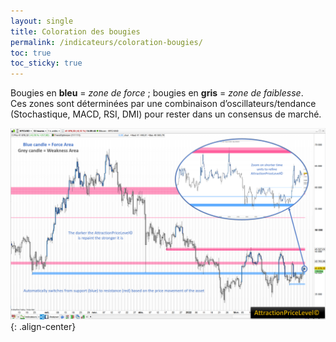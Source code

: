 ```yaml
---
layout: single
title: Coloration des bougies
permalink: /indicateurs/coloration-bougies/
toc: true
toc_sticky: true
---
```


Bougies en **bleu** = *zone de force* ; bougies en **gris** = *zone de faiblesse*.  
Ces zones sont déterminées par une combinaison d’oscillateurs/tendance (Stochastique, MACD, RSI, DMI) pour rester dans un consensus de marché.

![Coloration des bougies](/assets/images/AttractionPriceLevel.PNG){: .align-center}
